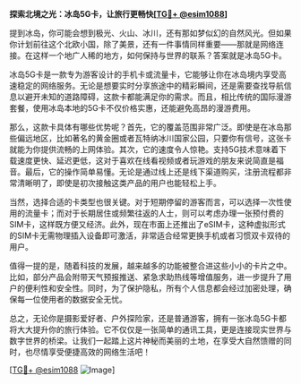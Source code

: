 **探索北境之光：冰岛5G卡，让旅行更畅快[[TG💪+ @esim1088](https://t.me/s/esim1088)]**

提到冰岛，你可能会想到极光、火山、冰川，还有那如梦似幻的自然风光。但如果你计划前往这个北欧小国，除了美景，还有一件事情同样重要——那就是网络连接。在这样一个地广人稀的地方，如何保持与世界的联系？答案就是冰岛5G卡。

冰岛5G卡是一款专为游客设计的手机卡或流量卡，它能够让你在冰岛境内享受高速稳定的网络服务。无论是想要实时分享旅途中的精彩瞬间，还是需要查找导航信息以避开未知的道路障碍，这款卡都能满足你的需求。而且，相比传统的国际漫游套餐，使用冰岛本地的5G卡不仅价格实惠，还能避免高昂的漫游费用。

那么，这款卡具体有哪些优势呢？首先，它的覆盖范围非常广泛。即使是在冰岛那些偏远地区，比如著名的黄金圈或者瓦特纳冰川国家公园，只要你有信号，这张卡就能为你提供流畅的上网体验。其次，它的速度令人惊艳。支持5G技术意味着下载速度更快、延迟更低，这对于喜欢在线看视频或者玩游戏的朋友来说简直是福音。最后，它的操作简单易懂。无论是通过线上还是线下渠道购买，注册流程都非常清晰明了，即使是初次接触这类产品的用户也能轻松上手。

当然，选择合适的卡类型也很关键。对于短期停留的游客而言，可以选择一次性使用的流量卡；而对于长期居住或频繁往返的人士，则可以考虑办理一张预付费的SIM卡，这样既方便又经济。此外，现在市面上还推出了eSIM卡，这种虚拟形式的SIM卡无需物理插入设备即可激活，非常适合经常更换手机或者习惯双卡双待的用户。

值得一提的是，随着科技的发展，越来越多的功能被整合进这些小小的卡片之中。比如，部分产品会附带天气预报推送、紧急求助热线等增值服务，进一步提升了用户的便利性和安全性。同时，为了保护隐私，所有个人信息都会经过加密处理，确保每一位使用者的数据安全无忧。

总之，无论你是摄影爱好者、户外探险家，还是普通游客，拥有一张冰岛5G卡都将大大提升你的旅行体验。它不仅仅是一张简单的通讯工具，更是连接现实世界与数字世界的桥梁。让我们一起踏上这片神秘而美丽的土地，在享受大自然馈赠的同时，也尽情享受便捷高效的网络生活吧！

[[TG💪+ @esim1088](https://t.me/s/esim1088) ![Image](https://i.postimg.cc/4NQfJmqS/Snipaste-2025-05-13-00-14-12.png)]